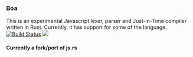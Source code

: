 ### Boa
This is an experimental Javascript lexer, parser and Just-in-Time compiler written in Rust. Currently, it has support for some of the language.   
[![Build Status](https://travis-ci.com/jasonwilliams/boa.svg?branch=master)](https://travis-ci.com/jasonwilliams/boa)
[![](http://meritbadge.herokuapp.com/boa)](https://crates.io/crates/boa)

#### Currently a fork/port of js.rs